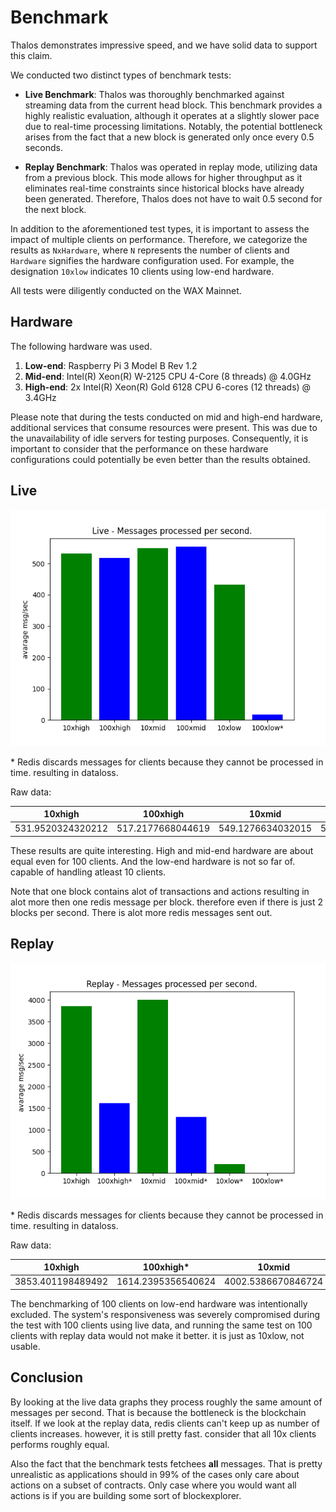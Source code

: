 # Benchmark

Thalos demonstrates impressive speed, and we have solid data to support this claim.

We conducted two distinct types of benchmark tests:

* **Live Benchmark**: Thalos was thoroughly benchmarked against streaming data from the current head block. This benchmark provides a highly realistic evaluation, although it operates at a slightly slower pace due to real-time processing limitations. Notably, the potential bottleneck arises from the fact that a new block is generated only once every 0.5 seconds.

* **Replay Benchmark**: Thalos was operated in replay mode, utilizing data from a previous block.
This mode allows for higher throughput as it eliminates real-time constraints since historical blocks have already been generated.
Therefore, Thalos does not have to wait 0.5 second for the next block.

In addition to the aforementioned test types, it is important to assess the impact of multiple clients on performance. Therefore, we categorize the results as `NxHardware`, where `N` represents the number of clients and `Hardware` signifies the hardware configuration used. For example, the designation `10xlow` indicates 10 clients using low-end hardware.

All tests were diligently conducted on the WAX Mainnet.

## Hardware

The following hardware was used.

1. **Low-end**: Raspberry Pi 3 Model B Rev 1.2
2. **Mid-end**: Intel(R) Xeon(R) W-2125 CPU 4-Core (8 threads) @ 4.0GHz
3. **High-end**: 2x Intel(R) Xeon(R) Gold 6128 CPU 6-cores (12 threads) @ 3.4GHz

Please note that during the tests conducted on mid and high-end hardware, additional services that consume resources were present.
This was due to the unavailability of idle servers for testing purposes.
Consequently, it is important to consider that the performance on these hardware configurations could potentially be even better than the results obtained.

## Live

![Live Data msg per sec](img/live.png)

\* Redis discards messages for clients because they cannot be processed in time. resulting in dataloss.

Raw data:

| 10xhigh           | 100xhigh          | 10xmid            | 100xmid           | 10xlow             | 100xlow*           |
| ----------------- | ----------------- | ----------------- | ----------------- | ------------------ | ------------------ |
| 531.9520324320212 | 517.2177668044619 | 549.1276634032015 | 553.6179173960732 | 432.66369389719085 | 17.004179093675067 |

These results are quite interesting. High and mid-end hardware are about equal even for 100 clients. And the low-end hardware is not so far of. capable of handling atleast 10 clients.

Note that one block contains alot of transactions and actions resulting in alot more then one redis message per block. therefore even if there is just 2 blocks per second. There is alot more redis messages sent out.

## Replay

![Replay Data msg per sec](img/replay.png)

\* Redis discards messages for clients because they cannot be processed in time. resulting in dataloss.

Raw data:

| 10xhigh           | 100xhigh*          | 10xmid             | 100xmid*           | 10xlow*            | 100xlow*           |
| ----------------- | ------------------ | ------------------ | ------------------ | ------------------ | ------------------ |
| 3853.401198489492 | 1614.2395356540624 | 4002.5386670846724 | 1297.8602672923382 | 211.21962626224587 | 0                  |

The benchmarking of 100 clients on low-end hardware was intentionally excluded. The system's responsiveness was severely compromised during the test with 100 clients using live data, and running the same test on 100 clients with replay data would not make it better.
it is just as 10xlow, not usable.

## Conclusion

By looking at the live data graphs they process roughly the same amount of messages per second. That is because the bottleneck is the blockchain
itself. If we look at the replay data, redis clients can't keep up as number of clients increases. however, it is still pretty fast. consider that all 10x clients performs roughly equal.

Also the fact that the benchmark tests fetchees **all** messages. That is pretty unrealistic as applications should in 99% of the cases only care about actions on a subset of contracts. Only case where you would want all actions is if you are building some sort of blockexplorer.
